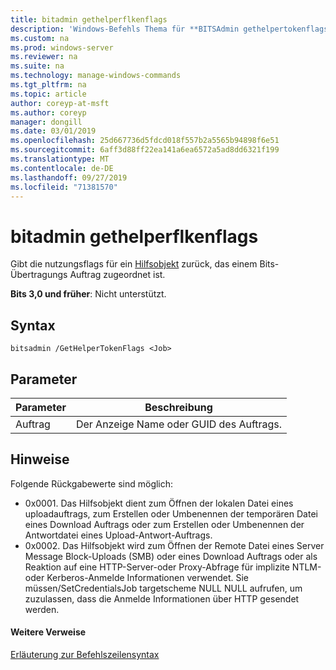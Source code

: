 ```yaml
---
title: bitadmin gethelperflkenflags
description: 'Windows-Befehls Thema für **BITSAdmin gethelpertokenflags** : gibt die nutzungsflags für ein Hilfsobjekt zurück, das einem Bits-Übertragungs Auftrag zugeordnet ist.'
ms.custom: na
ms.prod: windows-server
ms.reviewer: na
ms.suite: na
ms.technology: manage-windows-commands
ms.tgt_pltfrm: na
ms.topic: article
author: coreyp-at-msft
ms.author: coreyp
manager: dongill
ms.date: 03/01/2019
ms.openlocfilehash: 25d667736d5fdcd018f557b2a5565b94898f6e51
ms.sourcegitcommit: 6aff3d88ff22ea141a6ea6572a5ad8dd6321f199
ms.translationtype: MT
ms.contentlocale: de-DE
ms.lasthandoff: 09/27/2019
ms.locfileid: "71381570"
---
```

# <a name="bitsadmin-gethelpertokenflags"></a>bitadmin gethelperflkenflags

Gibt die nutzungsflags für ein [Hilfsobjekt](/windows/desktop/bits/helper-tokens-for-bits-transfer-jobs) zurück, das einem Bits-Übertragungs Auftrag zugeordnet ist.

**Bits 3,0 und früher**: Nicht unterstützt.

## <a name="syntax"></a>Syntax

```
bitsadmin /GetHelperTokenFlags <Job>
```

## <a name="parameters"></a>Parameter

|Parameter|Beschreibung|
|---------|-----------|
|Auftrag|Der Anzeige Name oder GUID des Auftrags.|

## <a name="remarks"></a>Hinweise

Folgende Rückgabewerte sind möglich:

- 0x0001. Das Hilfsobjekt dient zum Öffnen der lokalen Datei eines uploadauftrags, zum Erstellen oder Umbenennen der temporären Datei eines Download Auftrags oder zum Erstellen oder Umbenennen der Antwortdatei eines Upload-Antwort-Auftrags.
- 0x0002. Das Hilfsobjekt wird zum Öffnen der Remote Datei eines Server Message Block-Uploads (SMB) oder eines Download Auftrags oder als Reaktion auf eine HTTP-Server-oder Proxy-Abfrage für implizite NTLM-oder Kerberos-Anmelde Informationen verwendet. Sie müssen/SetCredentialsJob targetscheme NULL NULL aufrufen, um zuzulassen, dass die Anmelde Informationen über HTTP gesendet werden.

#### <a name="additional-references"></a>Weitere Verweise

[Erläuterung zur Befehlszeilensyntax](command-line-syntax-key.md)
